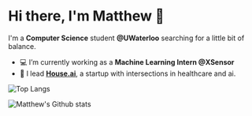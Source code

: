 
# Hi there, I'm Matthew 👋

I'm a **Computer Science** student **@UWaterloo** searching for a little bit of balance.


- 💻 I’m currently working as a **Machine Learning Intern @XSensor**
- 🚀 I lead **[House.ai](https://houseai.tech/)**, a startup with intersections in healthcare and ai.


![Top Langs](https://github-readme-stats.vercel.app/api/top-langs/?username=MatthewJiao&layout=compact&theme=dark&hide_border=true)

![Matthew's Github stats](https://github-readme-stats.vercel.app/api?username=MatthewJiao&show_icons=true&hide_border=true&theme=dark)

